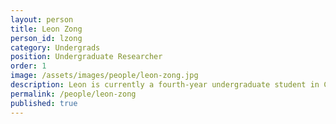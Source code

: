 ```yaml
---
layout: person  
title: Leon Zong
person_id: lzong
category: Undergrads   
position: Undergraduate Researcher
order: 1
image: /assets/images/people/leon-zong.jpg
description: Leon is currently a fourth-year undergraduate student in Computer Science and Biology. 
permalink: /people/leon-zong
published: true
---
```

